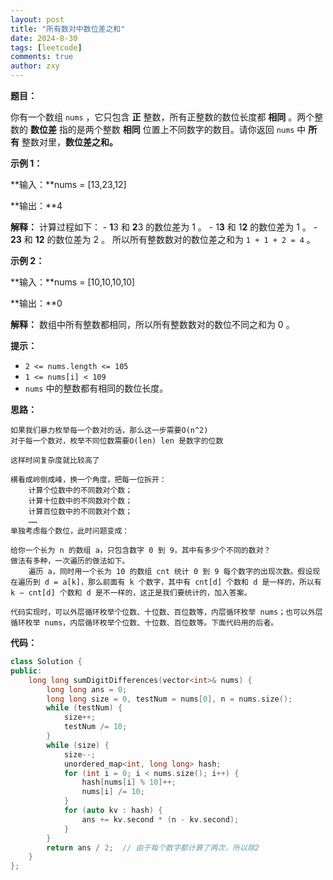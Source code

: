```yaml
---
layout: post
title: "所有数对中数位差之和"
date: 2024-8-30
tags: [leetcode]
comments: true
author: zxy
---
```


**题目：**

你有一个数组 `nums` ，它只包含 **正** 整数，所有正整数的数位长度都 **相同** 。两个整数的 **数位差** 指的是两个整数 **相同** 位置上不同数字的数目。请你返回 `nums` 中 **所有** 整数对里，**数位差之和。**

**示例 1：**

**输入：**nums = [13,23,12]

**输出：**4

**解释：**
计算过程如下：
\- **1**3 和 **2**3 的数位差为 1 。
\- 1**3** 和 1**2** 的数位差为 1 。
\- **23** 和 **12** 的数位差为 2 。
所以所有整数数对的数位差之和为 `1 + 1 + 2 = 4` 。

**示例 2：**

**输入：**nums = [10,10,10,10]

**输出：**0

**解释：**
数组中所有整数都相同，所以所有整数数对的数位不同之和为 0 。

**提示：**

- `2 <= nums.length <= 105`
- `1 <= nums[i] < 109`
- `nums` 中的整数都有相同的数位长度。

**思路：**

```
如果我们暴力枚举每一个数对的话，那么这一步需要O(n^2)
对于每一个数对，枚举不同位数需要O(len) len 是数字的位数

这样时间复杂度就比较高了

横看成岭侧成峰，换一个角度，把每一位拆开：
	计算个位数中的不同数对个数；
	计算十位数中的不同数对个数；
	计算百位数中的不同数对个数；
	……
单独考虑每个数位，此时问题变成：

给你一个长为 n 的数组 a，只包含数字 0 到 9，其中有多少个不同的数对？
做法有多种，一次遍历的做法如下。
	遍历 a，同时用一个长为 10 的数组 cnt 统计 0 到 9 每个数字的出现次数。假设现在遍历到 d = a[k]，那么前面有 k 个数字，其中有 cnt[d] 个数和 d 是一样的，所以有 k − cnt[d] 个数和 d 是不一样的，这正是我们要统计的，加入答案。

代码实现时，可以外层循环枚举个位数、十位数、百位数等，内层循环枚举 nums；也可以外层循环枚举 nums，内层循环枚举个位数、十位数、百位数等。下面代码用的后者。
```

**代码：**

```cpp
class Solution {
public:
    long long sumDigitDifferences(vector<int>& nums) {
        long long ans = 0;
        long long size = 0, testNum = nums[0], n = nums.size();
        while (testNum) {
            size++;
            testNum /= 10;
        }
        while (size) {
            size--;
            unordered_map<int, long long> hash;
            for (int i = 0; i < nums.size(); i++) {
                hash[nums[i] % 10]++;
                nums[i] /= 10;
            }
            for (auto kv : hash) {
                ans += kv.second * (n - kv.second);
            }
        }
        return ans / 2;  // 由于每个数字都计算了两次，所以除2
    }
};
```

